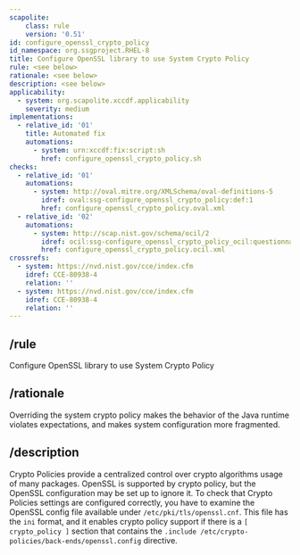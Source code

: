 ```yaml
---
scapolite:
    class: rule
    version: '0.51'
id: configure_openssl_crypto_policy
id_namespace: org.ssgproject.RHEL-8
title: Configure OpenSSL library to use System Crypto Policy
rule: <see below>
rationale: <see below>
description: <see below>
applicability:
  - system: org.scapolite.xccdf.applicability
    severity: medium
implementations:
  - relative_id: '01'
    title: Automated fix
    automations:
      - system: urn:xccdf:fix:script:sh
        href: configure_openssl_crypto_policy.sh
checks:
  - relative_id: '01'
    automations:
      - system: http://oval.mitre.org/XMLSchema/oval-definitions-5
        idref: oval:ssg-configure_openssl_crypto_policy:def:1
        href: configure_openssl_crypto_policy.oval.xml
  - relative_id: '02'
    automations:
      - system: http://scap.nist.gov/schema/ocil/2
        idref: ocil:ssg-configure_openssl_crypto_policy_ocil:questionnaire:1
        href: configure_openssl_crypto_policy.ocil.xml
crossrefs:
  - system: https://nvd.nist.gov/cce/index.cfm
    idref: CCE-80938-4
    relation: ''
  - system: https://nvd.nist.gov/cce/index.cfm
    idref: CCE-80938-4
    relation: ''
---
```



## /rule

Configure OpenSSL library to use System Crypto Policy

## /rationale

Overriding
the system crypto policy makes the behavior of the Java runtime violates
expectations, and makes system configuration more fragmented.

## /description

Crypto
Policies provide a centralized control over crypto algorithms usage of
many packages. OpenSSL is supported by crypto policy, but the OpenSSL
configuration may be set up to ignore it. To check that Crypto Policies
settings are configured correctly, you have to examine the OpenSSL
config file available under `/etc/pki/tls/openssl.cnf`. This file has
the `ini` format, and it enables crypto policy support if there is a
`[ crypto_policy ]` section that contains the
`.include /etc/crypto-policies/back-ends/openssl.config` directive.
